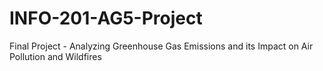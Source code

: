 # INFO-201-AG5-Project
Final Project - Analyzing Greenhouse Gas Emissions and its Impact on Air Pollution and Wildfires
